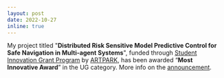 ```yaml
---
layout: post
date: 2022-10-27
inline: true
---
```


My project titled "**Distributed Risk Sensitive Model Predictive Control for Safe Navigation in Multi-agent Systems**", funded through [Student Innovation Grant Program](https://www.artpark.in/innoProgramme) by [ARTPARK](https://www.artpark.in/), has been awarded “**Most Innovative Award**” in the UG category. More info on the [announcement](https://drive.google.com/file/d/1So0ih6K1r0pouBcAujNDYxbER6t_o3--/view?usp=sharing).